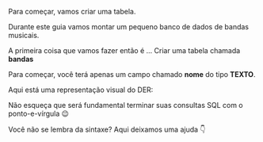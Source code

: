Para começar, vamos criar uma tabela.

Durante este guia vamos montar um pequeno banco de dados de bandas musicais.

A primeira coisa que vamos fazer então é ... Criar uma tabela chamada **bandas**

Para começar, você terá apenas um campo chamado **nome** do tipo **TEXTO**.

Aqui está uma representação visual do DER:

<div class='mu-erd'
  data-entities='{
    "bandas": {
      "nome": {
        "type": "TEXT"
      }
    }
  }'>
</div>

Não esqueça que será fundamental terminar suas consultas SQL com o ponto-e-vírgula :wink:

Você não se lembra da sintaxe? Aqui deixamos uma ajuda :point_down: